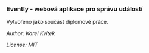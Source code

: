 ### Evently - webová aplikace pro správu událostí

Vytvořeno jako součást diplomové práce.

*Author: Karel Kvítek*

*License: MIT*
